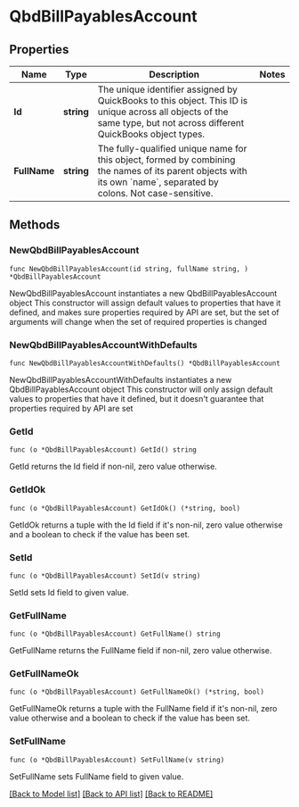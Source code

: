 # QbdBillPayablesAccount

## Properties

Name | Type | Description | Notes
------------ | ------------- | ------------- | -------------
**Id** | **string** | The unique identifier assigned by QuickBooks to this object. This ID is unique across all objects of the same type, but not across different QuickBooks object types. | 
**FullName** | **string** | The fully-qualified unique name for this object, formed by combining the names of its parent objects with its own &#x60;name&#x60;, separated by colons. Not case-sensitive. | 

## Methods

### NewQbdBillPayablesAccount

`func NewQbdBillPayablesAccount(id string, fullName string, ) *QbdBillPayablesAccount`

NewQbdBillPayablesAccount instantiates a new QbdBillPayablesAccount object
This constructor will assign default values to properties that have it defined,
and makes sure properties required by API are set, but the set of arguments
will change when the set of required properties is changed

### NewQbdBillPayablesAccountWithDefaults

`func NewQbdBillPayablesAccountWithDefaults() *QbdBillPayablesAccount`

NewQbdBillPayablesAccountWithDefaults instantiates a new QbdBillPayablesAccount object
This constructor will only assign default values to properties that have it defined,
but it doesn't guarantee that properties required by API are set

### GetId

`func (o *QbdBillPayablesAccount) GetId() string`

GetId returns the Id field if non-nil, zero value otherwise.

### GetIdOk

`func (o *QbdBillPayablesAccount) GetIdOk() (*string, bool)`

GetIdOk returns a tuple with the Id field if it's non-nil, zero value otherwise
and a boolean to check if the value has been set.

### SetId

`func (o *QbdBillPayablesAccount) SetId(v string)`

SetId sets Id field to given value.


### GetFullName

`func (o *QbdBillPayablesAccount) GetFullName() string`

GetFullName returns the FullName field if non-nil, zero value otherwise.

### GetFullNameOk

`func (o *QbdBillPayablesAccount) GetFullNameOk() (*string, bool)`

GetFullNameOk returns a tuple with the FullName field if it's non-nil, zero value otherwise
and a boolean to check if the value has been set.

### SetFullName

`func (o *QbdBillPayablesAccount) SetFullName(v string)`

SetFullName sets FullName field to given value.



[[Back to Model list]](../README.md#documentation-for-models) [[Back to API list]](../README.md#documentation-for-api-endpoints) [[Back to README]](../README.md)


